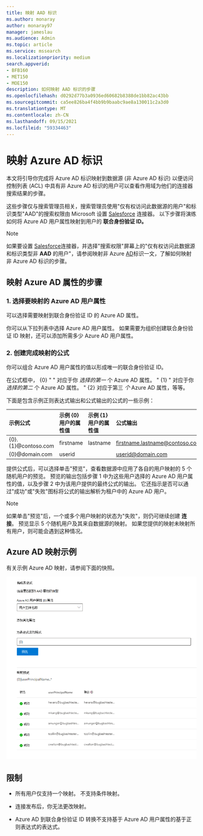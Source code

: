 ```yaml
---
title: 映射 AAD 标识
ms.author: monaray
author: monaray97
manager: jameslau
ms.audience: Admin
ms.topic: article
ms.service: mssearch
ms.localizationpriority: medium
search.appverid:
- BFB160
- MET150
- MOE150
description: 如何映射 AAD 标识的步骤
ms.openlocfilehash: d0292d77b3a0936ed60682b8388de1bb82ac43bb
ms.sourcegitcommit: ca5ee826ba4f4bb9b9baabc9ae8a130011c2a3d0
ms.translationtype: MT
ms.contentlocale: zh-CN
ms.lasthandoff: 09/15/2021
ms.locfileid: "59334463"
---
```

# <a name="map-your-azure-ad-identities"></a>映射 Azure AD 标识   

本文将引导你完成将 Azure AD 标识映射到数据源 (非 Azure AD 标识) 以便访问控制列表 (ACL) 中具有非 Azure AD 标识的用户可以查看作用域为他们的连接器搜索结果的步骤。

这些步骤仅与搜索管理员相关，搜索管理员使用"仅有权访问此数据源的用户"和标识类型"AAD"的搜索权限由 Microsoft 设置 [Salesforce](salesforce-connector.md) 连接器。 以下步骤将演练如何将 Azure AD 用户属性映射到用户的 **联合身份验证 ID。**

>[!NOTE]
>如果要设置 [Salesforce](salesforce-connector.md)连接器，并选择"搜索权限"屏幕上的"仅有权访问此数据源和标识类型非 **AAD** 的用户"，请参阅映射非 Azure [AD](map-non-aad.md)标识一文，了解如何映射非 Azure AD 标识的步骤。  

## <a name="steps-for-mapping-your-azure-ad-properties"></a>映射 Azure AD 属性的步骤

### <a name="1-select-azure-ad-user-properties-to-map"></a>1. 选择要映射的 Azure AD 用户属性

可以选择需要映射到联合身份验证 ID 的 Azure AD 属性。

你可以从下拉列表中选择 Azure AD 用户属性。 如果需要为组织创建联合身份验证 ID 映射，还可以添加所需多少 Azure AD 用户属性。

### <a name="2-create-formula-to-complete-mapping"></a>2. 创建完成映射的公式

你可以组合 Azure AD 用户属性的值以形成唯一的联合身份验证 ID。

在公式框中， {0} " " 对应于你 *选择的第一* 个 Azure AD 属性。 " {1} " 对应于你 *选择的第二* 个 Azure AD 属性。 " {2} 对应于第三 *个* Azure AD 属性，等等。  

下面是包含示例正则表达式输出和公式输出的公式的一些示例：

| 示例公式                  | 示例 {0} 用户的属性值                 | 示例 {1} 用户的属性值           | 公式输出                  |
| :------------------- | :------------------- |:---------------|:---------------|
| {0}.{1}@contoso.com  | firstname | lastname |firstname.lastname@contoso.com
| {0}@domain.com                 | userid                 |             |userid@domain.com

提供公式后，可以选择单击"预览"，查看数据源中应用了各自的用户映射的 5 个随机用户的预览。 预览的输出包括步骤 1 中为这些用户选择的 Azure AD 用户属性的值，以及步骤 2 中为该用户提供的最终公式的输出。 它还指示是否可以通过"成功"或"失败"图标将公式的输出解析为租户中的 Azure AD 用户。  

>[!NOTE]
>如果单击"预览"后，一个或多个用户映射的状态为"失败"，则仍可继续创建 **连接**。 预览显示 5 个随机用户及其来自数据源的映射。 如果您提供的映射未映射所有用户，则可能会遇到这种情况。

## <a name="sample-azure-ad-mapping"></a>Azure AD 映射示例

有关示例 Azure AD 映射，请参阅下面的快照。

![如何填写 Azure AD 映射页面的示例快照。](media/aad-mapping.png)

## <a name="limitations"></a>限制  

- 所有用户仅支持一个映射。 不支持条件映射。  

- 连接发布后，你无法更改映射。  

- Azure AD 到联合身份验证 ID 转换不支持基于 Azure AD 用户属性的基于正则表达式的表达式。